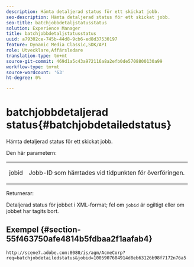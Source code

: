 ```yaml
---
description: Hämta detaljerad status för ett skickat jobb.
seo-description: Hämta detaljerad status för ett skickat jobb.
seo-title: batchjobbdetaljstatusstatus
solution: Experience Manager
title: batchjobbdetaljstatusstatus
uuid: a79302ce-745b-44d8-9cb6-ed8d37530197
feature: Dynamic Media Classic,SDK/API
role: Utvecklare,Affärsledare
translation-type: tm+mt
source-git-commit: 469d1a5c43a972116a8a2efb0de5708800130a99
workflow-type: tm+mt
source-wordcount: '63'
ht-degree: 0%

---
```



# batchjobbdetaljerad status{#batchjobdetailedstatus}

Hämta detaljerad status för ett skickat jobb.

Den här parametern:

<table id="simpletable_9C379451927C4058834640377C0BD7A0"> 
 <tr class="strow"> 
  <td class="stentry"> <p> <span class="codeph"> jobid  </span> </p> </td> 
  <td class="stentry"> <p>Jobb-ID som hämtades vid tidpunkten för överföringen. </p> </td> 
 </tr> 
</table>

Returnerar:

Detaljerad status för jobbet i XML-format; fel om `jobid` är ogiltigt eller om jobbet har tagits bort.

## Exempel {#section-55f463750afe4814b5fdbaa2f1aafab4}

`http://scene7.adobe.com:8080/is/agm/AcmeCorp?req=batchjobdetailedstatus&jobid=1005907604914d8eb63126b98f7172n76a5`
